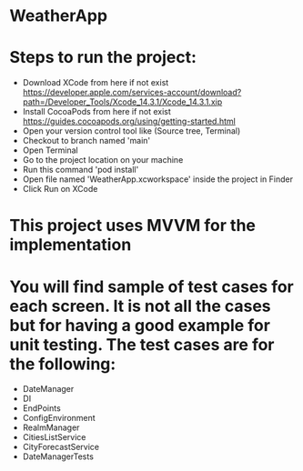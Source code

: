 # WeatherApp

# Steps to run the project:
- Download XCode from here if not exist https://developer.apple.com/services-account/download?path=/Developer_Tools/Xcode_14.3.1/Xcode_14.3.1.xip
- Install CocoaPods from here if not exist https://guides.cocoapods.org/using/getting-started.html
- Open your version control tool like (Source tree, Terminal)
- Checkout to branch named 'main'
- Open Terminal
- Go to the project location on your machine
- Run this command 'pod install'
- Open file named 'WeatherApp.xcworkspace' inside the project in Finder
- Click Run on XCode

# This project uses MVVM for the implementation

# You will find sample of test cases for each screen. It is not all the cases but for having a good example for unit testing. The test cases are for the following:
- DateManager
- DI
- EndPoints
- ConfigEnvironment
- RealmManager
- CitiesListService
- CityForecastService
- DateManagerTests




